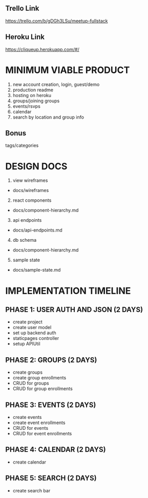 
## Trello Link
https://trello.com/b/gDGh3LSu/meetup-fullstack

## Heroku Link
https://cliqueup.herokuapp.com/#/

# MINIMUM VIABLE PRODUCT
1. new account creation, login, guest/demo
2. production readme
3. hosting on heroku
4. groups/joining groups
5. events/rsvps
6. calendar
7. search by location and group info

## Bonus
tags/categories

# DESIGN DOCS
1. view wireframes    
  + docs/wireframes
2. react components   
  + docs/component-hierarchy.md
3. api endpoints      
  + docs/api-endpoints.md
4. db schema          
  + docs/component-hierarchy.md
5. sample state       
  + docs/sample-state.md

# IMPLEMENTATION TIMELINE

## PHASE 1: USER AUTH AND JSON (2 DAYS)
  + create project
  + create user model
  + set up backend auth
  + staticpages controller
  + setup APIUtil

## PHASE 2: GROUPS (2 DAYS)
  + create groups
  + create group enrollments
  + CRUD for groups
  + CRUD for group enrollments

## PHASE 3: EVENTS (2 DAYS)
  + create events
  + create event enrollments
  + CRUD for events
  + CRUD for event enrollments

## PHASE 4: CALENDAR (2 DAYS)
  + create calendar

## PHASE 5: SEARCH (2 DAYS)
  + create search bar

















<!-- # README

This README would normally document whatever steps are necessary to get the
application up and running.

Things you may want to cover:

* Ruby version

* System dependencies

* Configuration

* Database creation

* Database initialization

* How to run the test suite

* Services (job queues, cache servers, search engines, etc.)

* Deployment instructions

* ... -->
